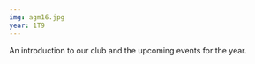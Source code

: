 ```yaml
---
img: agm16.jpg
year: 1T9
---
```


An introduction to our club and the upcoming events for the year.